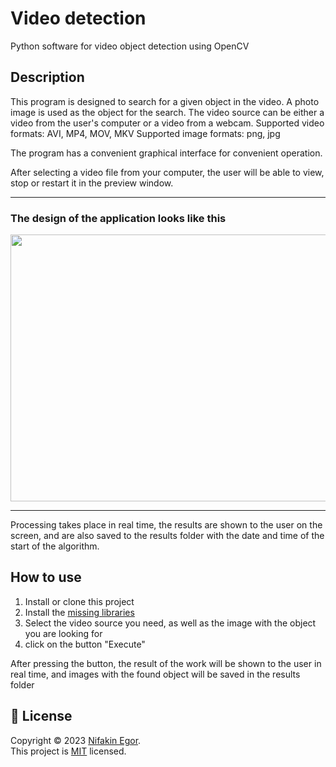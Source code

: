 # Video detection
Python software for video object detection using OpenCV
## Description 
This program is designed to search for a given object in the video.  A photo image is used as the object for the search. The video source can be either a video from the user's computer or a video from a webcam. 
Supported video formats: AVI, MP4, MOV, MKV 
Supported image formats: png, jpg

The program has a convenient graphical interface for convenient operation.

After selecting a video file from your computer, the user will be able to view, stop or restart it in the preview window.

---

### The design of the application looks like this
<p align="center">
  <img width="546" height="427" src="https://user-images.githubusercontent.com/63055406/219950665-98ed46ea-4c17-43b5-a498-9cd64102cef4.png">
</p>

---

Processing takes place in real time, the results are shown to the user on the screen, and are also saved to the results folder with the date and time of the start of the algorithm.
## How to use

1. Install or clone this project 
2. Install the [missing libraries](/requirements.txt)
3. Select the video source you need, as well as the image with the object you are looking for
4. click on the button "Execute"

After pressing the button, the result of the work will be shown to the user in real time, and images with the found object will be saved in the results folder





## 📝 License
Copyright © 2023 [Nifakin Egor](https://github.com/Egor-S-N).<br>This project is [MIT](https://github.com/Egor-S-N/VideoSearching/blob/main/LICENSE) licensed.



